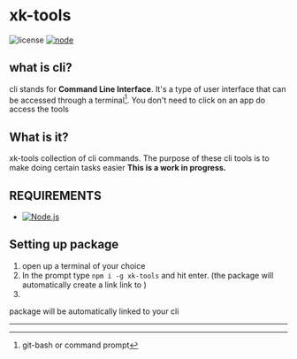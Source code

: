 # xk-tools

![license](https://custom-icon-badges.demolab.com/github/license/XK-Z0-XD/xk-cli-tools?logo=law&label=LICENSES)
[![node][node]][node-url]

## what is cli?

cli stands for **Command Line Interface**. It's a type of user interface that can be accessed through a terminal[^1]. You don't need to click on an app do access the tools

## What is it?

xk-tools collection of cli commands.
The purpose of these cli tools is to make doing certain tasks easier
**This is a work in progress.**

## REQUIREMENTS

-  [![Node.js](https://custom-icon-badges.demolab.com/badge/-Node.js-339933?style=for-the-badge&logo=node.js&logoColor=white)](https://nodejs.org/)

## Setting up package

1. open up a terminal of your choice 
2. In the prompt type `npm i -g xk-tools` and hit enter. (the package will automatically create a link link to )
3. 

package will be automatically linked to your cli


------
[^1]:  git-bash or command prompt

[node]: https://img.shields.io/node/v/xk-tools.svg
[node-url]: https://nodejs.org
[npm]: https://img.shields.io/npm/v/xk-tools.svg
[npm-url]: https://npmjs.com/package/xk-tools